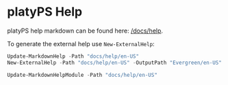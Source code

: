 ﻿# platyPS Help

platyPS help markdown can be found here: [/docs/help](/docs/help).

To generate the external help use `New-ExternalHelp`:

```powershell
Update-MarkdownHelp -Path "docs/help/en-US"
New-ExternalHelp -Path "docs/help/en-US" -OutputPath "Evergreen/en-US" -Encoding ([System.Text.Encoding]::UTF8) -Force
```

```powershell
Update-MarkdownHelpModule -Path "docs/help/en-US"
```
